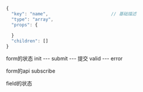 ```javascript
{
  "key": "name",                        // 基础描述
  "type": "array",
  "props": {
    
  }
  "children": [] 
}
```


form的状态
init --- 
submit --- 提交
valid --- 
error 

form的api
subscribe


field的状态